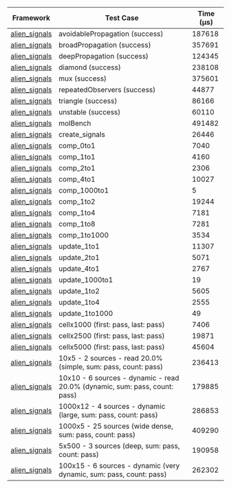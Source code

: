 | Framework | Test Case | Time (μs) |
| --- | --- | --- |
| [alien_signals](https://github.com/medz/alien-signals-dart) | avoidablePropagation (success) | 187618 |
| [alien_signals](https://github.com/medz/alien-signals-dart) | broadPropagation (success) | 357691 |
| [alien_signals](https://github.com/medz/alien-signals-dart) | deepPropagation (success) | 124345 |
| [alien_signals](https://github.com/medz/alien-signals-dart) | diamond (success) | 238108 |
| [alien_signals](https://github.com/medz/alien-signals-dart) | mux (success) | 375601 |
| [alien_signals](https://github.com/medz/alien-signals-dart) | repeatedObservers (success) | 44877 |
| [alien_signals](https://github.com/medz/alien-signals-dart) | triangle (success) | 86166 |
| [alien_signals](https://github.com/medz/alien-signals-dart) | unstable (success) | 60110 |
| [alien_signals](https://github.com/medz/alien-signals-dart) | molBench | 491482 |
| [alien_signals](https://github.com/medz/alien-signals-dart) | create_signals | 26446 |
| [alien_signals](https://github.com/medz/alien-signals-dart) | comp_0to1 | 7040 |
| [alien_signals](https://github.com/medz/alien-signals-dart) | comp_1to1 | 4160 |
| [alien_signals](https://github.com/medz/alien-signals-dart) | comp_2to1 | 2306 |
| [alien_signals](https://github.com/medz/alien-signals-dart) | comp_4to1 | 10027 |
| [alien_signals](https://github.com/medz/alien-signals-dart) | comp_1000to1 | 5 |
| [alien_signals](https://github.com/medz/alien-signals-dart) | comp_1to2 | 19244 |
| [alien_signals](https://github.com/medz/alien-signals-dart) | comp_1to4 | 7181 |
| [alien_signals](https://github.com/medz/alien-signals-dart) | comp_1to8 | 7281 |
| [alien_signals](https://github.com/medz/alien-signals-dart) | comp_1to1000 | 3534 |
| [alien_signals](https://github.com/medz/alien-signals-dart) | update_1to1 | 11307 |
| [alien_signals](https://github.com/medz/alien-signals-dart) | update_2to1 | 5071 |
| [alien_signals](https://github.com/medz/alien-signals-dart) | update_4to1 | 2767 |
| [alien_signals](https://github.com/medz/alien-signals-dart) | update_1000to1 | 19 |
| [alien_signals](https://github.com/medz/alien-signals-dart) | update_1to2 | 5605 |
| [alien_signals](https://github.com/medz/alien-signals-dart) | update_1to4 | 2555 |
| [alien_signals](https://github.com/medz/alien-signals-dart) | update_1to1000 | 49 |
| [alien_signals](https://github.com/medz/alien-signals-dart) | cellx1000 (first: pass, last: pass) | 7406 |
| [alien_signals](https://github.com/medz/alien-signals-dart) | cellx2500 (first: pass, last: pass) | 19871 |
| [alien_signals](https://github.com/medz/alien-signals-dart) | cellx5000 (first: pass, last: pass) | 45604 |
| [alien_signals](https://github.com/medz/alien-signals-dart) | 10x5 - 2 sources - read 20.0% (simple, sum: pass, count: pass) | 236413 |
| [alien_signals](https://github.com/medz/alien-signals-dart) | 10x10 - 6 sources - dynamic - read 20.0% (dynamic, sum: pass, count: pass) | 179885 |
| [alien_signals](https://github.com/medz/alien-signals-dart) | 1000x12 - 4 sources - dynamic (large, sum: pass, count: pass) | 286853 |
| [alien_signals](https://github.com/medz/alien-signals-dart) | 1000x5 - 25 sources (wide dense, sum: pass, count: pass) | 409290 |
| [alien_signals](https://github.com/medz/alien-signals-dart) | 5x500 - 3 sources (deep, sum: pass, count: pass) | 190958 |
| [alien_signals](https://github.com/medz/alien-signals-dart) | 100x15 - 6 sources - dynamic (very dynamic, sum: pass, count: pass) | 262302 |
